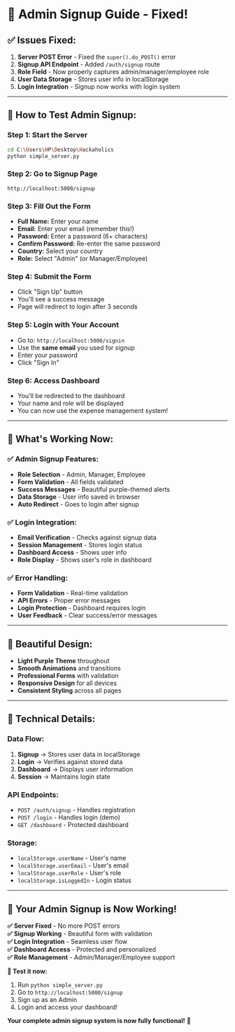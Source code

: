 # 🔐 Admin Signup Guide - Fixed!

## ✅ **Issues Fixed:**

1. **Server POST Error** - Fixed the `super().do_POST()` error
2. **Signup API Endpoint** - Added `/auth/signup` route
3. **Role Field** - Now properly captures admin/manager/employee role
4. **User Data Storage** - Stores user info in localStorage
5. **Login Integration** - Signup now works with login system

---

## 🚀 **How to Test Admin Signup:**

### **Step 1: Start the Server**
```bash
cd C:\Users\HP\Desktop\Hackaholics
python simple_server.py
```

### **Step 2: Go to Signup Page**
```
http://localhost:5000/signup
```

### **Step 3: Fill Out the Form**
- **Full Name:** Enter your name
- **Email:** Enter your email (remember this!)
- **Password:** Enter a password (6+ characters)
- **Confirm Password:** Re-enter the same password
- **Country:** Select your country
- **Role:** Select "Admin" (or Manager/Employee)

### **Step 4: Submit the Form**
- Click "Sign Up" button
- You'll see a success message
- Page will redirect to login after 3 seconds

### **Step 5: Login with Your Account**
- Go to: `http://localhost:5000/signin`
- Use the **same email** you used for signup
- Enter your password
- Click "Sign In"

### **Step 6: Access Dashboard**
- You'll be redirected to the dashboard
- Your name and role will be displayed
- You can now use the expense management system!

---

## 🎯 **What's Working Now:**

### **✅ Admin Signup Features:**
- **Role Selection** - Admin, Manager, Employee
- **Form Validation** - All fields validated
- **Success Messages** - Beautiful purple-themed alerts
- **Data Storage** - User info saved in browser
- **Auto Redirect** - Goes to login after signup

### **✅ Login Integration:**
- **Email Verification** - Checks against signup data
- **Session Management** - Stores login status
- **Dashboard Access** - Shows user info
- **Role Display** - Shows user's role in dashboard

### **✅ Error Handling:**
- **Form Validation** - Real-time validation
- **API Errors** - Proper error messages
- **Login Protection** - Dashboard requires login
- **User Feedback** - Clear success/error messages

---

## 🎨 **Beautiful Design:**

- **Light Purple Theme** throughout
- **Smooth Animations** and transitions
- **Professional Forms** with validation
- **Responsive Design** for all devices
- **Consistent Styling** across all pages

---

## 🔧 **Technical Details:**

### **Data Flow:**
1. **Signup** → Stores user data in localStorage
2. **Login** → Verifies against stored data
3. **Dashboard** → Displays user information
4. **Session** → Maintains login state

### **API Endpoints:**
- `POST /auth/signup` - Handles registration
- `POST /login` - Handles login (demo)
- `GET /dashboard` - Protected dashboard

### **Storage:**
- `localStorage.userName` - User's name
- `localStorage.userEmail` - User's email
- `localStorage.userRole` - User's role
- `localStorage.isLoggedIn` - Login status

---

## 🎉 **Your Admin Signup is Now Working!**

**✅ Server Fixed** - No more POST errors  
**✅ Signup Working** - Beautiful form with validation  
**✅ Login Integration** - Seamless user flow  
**✅ Dashboard Access** - Protected and personalized  
**✅ Role Management** - Admin/Manager/Employee support  

**🚀 Test it now:**
1. Run `python simple_server.py`
2. Go to `http://localhost:5000/signup`
3. Sign up as an Admin
4. Login and access your dashboard!

**Your complete admin signup system is now fully functional!** 🎊
